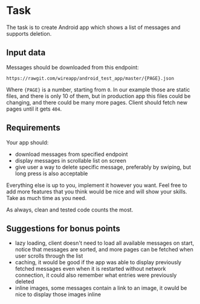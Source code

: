 # Task

The task is to create Android app which shows a list of messages and supports deletion.


## Input data
Messages should be downloaded from this endpoint:

```
https://rawgit.com/wireapp/android_test_app/master/{PAGE}.json
```

Where `{PAGE}` is a number, starting from `0`. 
In our example those are static files, and there is only 10 of them, but in production app this files could be changing, 
and there could be many more pages. Client should fetch new pages until it gets `404`. 

## Requirements
Your app should:

- download messages from specified endpoint
- display messages in scrollable list on screen
- give user a way to delete specific message, preferably by swiping, but long press is also acceptable

Everything else is up to you, implement it however you want. 
Feel free to add more features that you think would be nice and will show your skills.
Take as much time as you need.

As always, clean and tested code counts the most. 

## Suggestions for bonus points

- lazy loading, client doesn't need to load all available messages on start, notice that messages are sorted, 
and more pages can be fetched when user scrolls through the list
- caching, it would be good if the app was able to display previously fetched messages even when it is restarted without
network connection, it could also remember what entries were previously deleted
- inline images, some messages contain a link to an image, it owuld be nice to display those images inline

